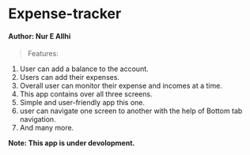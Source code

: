# Expense-tracker

#### Author: Nur E Allhi

> Features:

1. User can add a balance to the account.
2. Users can add their expenses.
3. Overall user can monitor their expense and incomes at a time.
4. This app contains over all three screens.
5. Simple and user-friendly app this one.
6. user can navigate one screen to another with the help of Bottom tab navigation.
7. And many more.

**Note: This app is under devolopment.**
